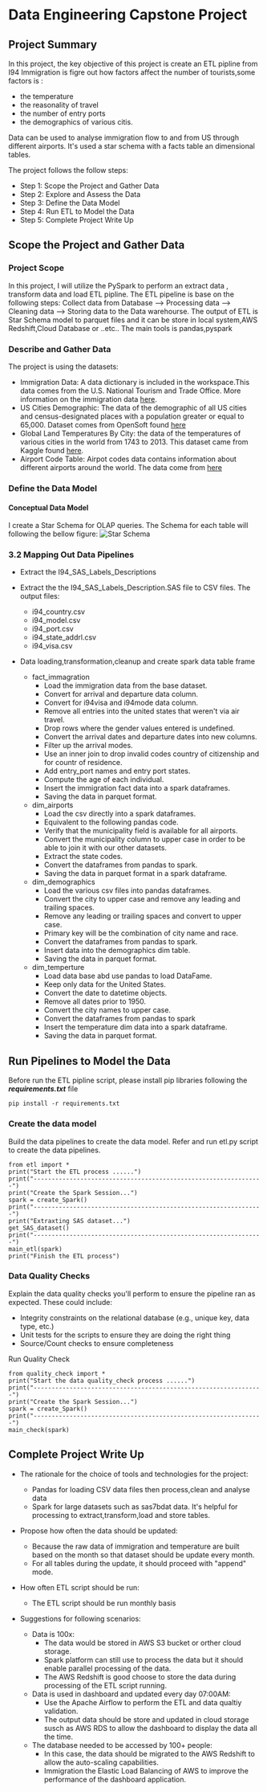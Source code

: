# Data Engineering Capstone Project

## Project Summary
In this project, the key objective of this project is create an ETL pipline from  I94 Immigration
is figre out how factors affect the number of tourists,some factors is :
- the temperature
- the reasonality of travel
- the number of entry ports
- the demographics of various citis.

Data can be used to analyse immigration flow to and from US through different airports. It's used a star schema with a facts table an dimensional tables.

The project follows the follow steps:
* Step 1: Scope the Project and Gather Data
* Step 2: Explore and Assess the Data
* Step 3: Define the Data Model
* Step 4: Run ETL to Model the Data
* Step 5: Complete Project Write Up
## Scope the Project and Gather Data
### Project Scope 
In this project, I will utilize the PySpark to perform an extract data , transform data and load ETL pipline.
The ETL pipeline is base on the following steps:
    Collect data from Database --> Processing data --> Cleaning data --> Storing data to the Data warehourse.
The output of ETL is Star Schema model to parquet files and it can be store in local system,AWS Redshift,Cloud Database or ..etc..
The main tools is pandas,pyspark 

### Describe and Gather Data 
The project is using the datasets:
 - Immigration Data:  A data dictionary is included in the workspace.This data comes from the U.S. National Tourism and Trade Office. More information on the immigration data [here](https://travel.trade.gov/research/reports/i94/historical/2016.html).
 - US Cities Demographic: The data of the demographic of all US cities and census-designated places with a population greater or equal to 65,000. Dataset comes from OpenSoft found [here](https://public.opendatasoft.com/explore/dataset/us-cities-demographics/export/)
 - Global Land Temperatures By City: the data of the temperatures of various cities in the world from  1743 to 2013. This dataset came from Kaggle found [here](https://www.kaggle.com/datasets/berkeleyearth/climate-change-earth-surface-temperature-data).
 - Airport Code Table: Airpot codes data contains information about different airports around the world. The data come from [here](https://datahub.io/core/airport-codes#data)

### Define the Data Model
#### Conceptual Data Model
I create a Star Schema for OLAP queries. The Schema for each table will following the bellow figure:
![Star Schema](./documents/i94_immagration.png "Star Schema")
### 3.2 Mapping Out Data Pipelines
-  Extract the I94_SAS_Labels_Descriptions
- Extract the the I94_SAS_Labels_Description.SAS file to CSV files.
The output files:
    - i94_country.csv
    - i94_model.csv
    - i94_port.csv
    - i94_state_addrl.csv
    - i94_visa.csv
- Data loading,transformation,cleanup and create spark data table frame

    - fact_immagration
        - Load the immigration data from the base dataset.
        - Convert for arrival and departure data column.
        - Convert for i94visa and i94mode data column.
        - Remove all entries into the united states that weren't via air travel.
        - Drop rows where the gender values entered is undefined.
        - Convert the arrival dates and departure dates into new columns.
        - Filter up the arrival modes.
        - Use an inner join to drop invalid codes country of citizenship and for countr of residence.
        - Add entry_port names and entry port states.
        - Compute the age of each individual.
        - Insert the immigration fact data into a spark dataframes.
        - Saving the data in parquet format.
    - dim_airports
        - Load the csv directly into a spark dataframes.
        - Equivalent to the following pandas code.
        - Verify that the municipality field is available for all airports.
        - Convert the municipality column to upper case in order to be able to join it with our other datasets.
        - Extract the state codes.
        - Convert the dataframes from pandas to spark.
        - Saving the data in parquet format in a spark dataframe.
    - dim_demographics
        - Load the various csv files into pandas dataframes.
        - Convert the city to upper case and remove any leading and trailing spaces.
        - Remove any leading or trailing spaces and convert to upper case.
        - Primary key will be the combination of city name and race.
        - Convert the dataframes from pandas to spark.
        - Insert data into the demographics dim table.
        - Saving the data in parquet format.
    - dim_temperture
        - Load data base abd use pandas to load DataFame.
        - Keep only data for the United States.
        - Convert the date to datetime objects.
        - Remove all dates prior to 1950.
        - Convert the city names to upper case.
        - Convert the dataframes from pandas to spark
        - Insert the temperature dim data into a spark dataframe.
        - Saving the data in parquet format.

## Run Pipelines to Model the Data
Before run the ETL pipline script, please install pip libraries following the ***requirements.txt***  file
```
pip install -r requirements.txt
```
### Create the data model
Build the data pipelines to create the data model. Refer and run etl.py script to create the data pipelines.
```
from etl import *
print("Start the ETL process ......")
print("----------------------------------------------------------------")
print("Create the Spark Session...")
spark = create_Spark()
print("----------------------------------------------------------------")
print("Extraxting SAS dataset...")
get_SAS_dataset()
print("----------------------------------------------------------------")
main_etl(spark)
print("Finish the ETL process")
```

### Data Quality Checks
Explain the data quality checks you'll perform to ensure the pipeline ran as expected. These could include:
 * Integrity constraints on the relational database (e.g., unique key, data type, etc.)
 * Unit tests for the scripts to ensure they are doing the right thing
 * Source/Count checks to ensure completeness
 
Run Quality Check
```
from quality_check import *
print("Start the data quality_check process ......")
print("----------------------------------------------------------------")
print("Create the Spark Session...")
spark = create_Spark()
print("----------------------------------------------------------------")
main_check(spark)
```

## Complete Project Write Up
* The rationale for the choice of tools and technologies for the project:
    - Pandas for loading CSV data files then process,clean and analyse data
    - Spark for large datasets such as sas7bdat data. It's helpful for processing to extract,transform,load and store tables.

* Propose how often the data should be updated:
    - Because the raw data of immigration and temperature are built based on the month so that dataset should be update every month.
    - For all tables during the update, it should proceed with "append" mode.
* How often ETL script should be run:
    - The ETL script should be run monthly basis

* Suggestions for following scenarios:
    * Data is 100x:
        - The data would be stored in AWS S3 bucket or orther cloud storage.
        - Spark platform can still use to process the data but it should enable parallel processing of the data.
        - The AWS Redshift is good choose to store the data during processing of the ETL script running.
    * Data is used in dashboard and updated every day 07:00AM:
        - Use the Apache Airflow to perform the ETL and data qualtiy validation.
        - The output data should be store and updated in cloud storage susch as AWS RDS to allow the dashboard to display the data all the time.
    * The database needed to be accessed by 100+ people:
        - In this case, the data should be migrated to the AWS Redshift to allow the auto-scaling capabilities.
        - Immigration the Elastic Load Balancing of AWS to improve the performance of the dashboard application.